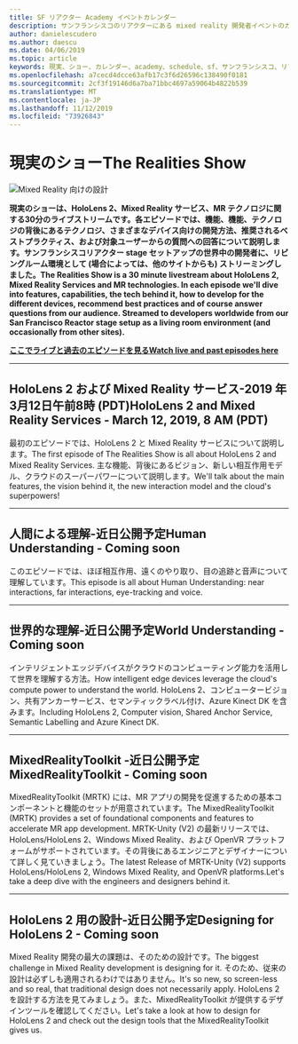 ```yaml
---
title: SF リアクター Academy イベントカレンダー
description: サンフランシスコのリアクターにある mixed reality 開発者イベントのカレンダー。
author: danielescudero
ms.author: daescu
ms.date: 04/06/2019
ms.topic: article
keywords: 現実、ショー、カレンダー、academy、schedule、sf、サンフランシスコ、リアクター
ms.openlocfilehash: a7cecd4dcce63afb17c3f6d26596c138490f0181
ms.sourcegitcommit: 2cf3f19146d6a7ba71bbc4697a59064b4822b539
ms.translationtype: MT
ms.contentlocale: ja-JP
ms.lasthandoff: 11/12/2019
ms.locfileid: "73926843"
---
```

# <a name="the-realities-show"></a><span data-ttu-id="5891d-104">現実のショー</span><span class="sxs-lookup"><span data-stu-id="5891d-104">The Realities Show</span></span>
![Mixed Reality 向けの設計](images/therealitiesshow.jpg)

<span data-ttu-id="5891d-106">**現実のショーは、HoloLens 2、Mixed Reality サービス、MR テクノロジに関する30分のライブストリームです。各エピソードでは、機能、機能、テクノロジの背後にあるテクノロジ、さまざまなデバイス向けの開発方法、推奨されるベストプラクティス、および対象ユーザーからの質問への回答について説明します。サンフランシスコリアクター stage セットアップの世界中の開発者に、リビングルーム環境として (場合によっては、他のサイトからも) ストリーミングしました。**</span><span class="sxs-lookup"><span data-stu-id="5891d-106">**The Realities Show is a 30 minute livestream about HoloLens 2, Mixed Reality Services and MR technologies. In each episode we'll dive into features, capabilities, the tech behind it, how to develop for the different devices, recommend best practices and of course answer questions from our audience. Streamed to developers worldwide from our San Francisco Reactor stage setup as a living room environment (and occasionally from other sites).**</span></span>

<span data-ttu-id="5891d-107">**[ここでライブと過去のエピソードを見る](https://aka.ms/trs)**</span><span class="sxs-lookup"><span data-stu-id="5891d-107">**[Watch live and past episodes here](https://aka.ms/trs)**</span></span>
___

## <a name="hololens-2-and-mixed-reality-services---march-12-2019-8-am-pdt"></a><span data-ttu-id="5891d-108">**HoloLens 2 および Mixed Reality サービス**-2019 年3月12日午前8時 (PDT)</span><span class="sxs-lookup"><span data-stu-id="5891d-108">**HoloLens 2 and Mixed Reality Services** - March 12, 2019, 8 AM (PDT)</span></span>
<span data-ttu-id="5891d-109">最初のエピソードでは、HoloLens 2 と Mixed Reality サービスについて説明します。</span><span class="sxs-lookup"><span data-stu-id="5891d-109">The first episode of The Realities Show is all about HoloLens 2 and Mixed Reality Services.</span></span> <span data-ttu-id="5891d-110">主な機能、背後にあるビジョン、新しい相互作用モデル、クラウドのスーパーパワーについて説明します。</span><span class="sxs-lookup"><span data-stu-id="5891d-110">We'll talk about the main features, the vision behind it, the new interaction model and the cloud's superpowers!</span></span>

___

## <a name="human-understanding---coming-soon"></a><span data-ttu-id="5891d-111">**人間**による理解-近日公開予定</span><span class="sxs-lookup"><span data-stu-id="5891d-111">**Human Understanding** - Coming soon</span></span>
<span data-ttu-id="5891d-112">このエピソードでは、ほぼ相互作用、遠くのやり取り、目の追跡と音声について理解しています。</span><span class="sxs-lookup"><span data-stu-id="5891d-112">This episode is all about Human Understanding: near interactions, far interactions, eye-tracking and voice.</span></span>

___
## <a name="world-understanding---coming-soon"></a><span data-ttu-id="5891d-113">**世界**的な理解-近日公開予定</span><span class="sxs-lookup"><span data-stu-id="5891d-113">**World Understanding** - Coming soon</span></span>
<span data-ttu-id="5891d-114">インテリジェントエッジデバイスがクラウドのコンピューティング能力を活用して世界を理解する方法。</span><span class="sxs-lookup"><span data-stu-id="5891d-114">How intelligent edge devices leverage the cloud's compute power to understand the world.</span></span> <span data-ttu-id="5891d-115">HoloLens 2、コンピュータービジョン、共有アンカーサービス、セマンティックラベル付け、Azure Kinect DK を含みます。</span><span class="sxs-lookup"><span data-stu-id="5891d-115">Including HoloLens 2, Computer vision, Shared Anchor Service, Semantic Labelling and Azure Kinect DK.</span></span>

___
## <a name="mixedrealitytoolkit---coming-soon"></a><span data-ttu-id="5891d-116">**MixedRealityToolkit** -近日公開予定</span><span class="sxs-lookup"><span data-stu-id="5891d-116">**MixedRealityToolkit** - Coming soon</span></span>
<span data-ttu-id="5891d-117">MixedRealityToolkit (MRTK) には、MR アプリの開発を促進するための基本コンポーネントと機能のセットが用意されています。</span><span class="sxs-lookup"><span data-stu-id="5891d-117">The MixedRealityToolkit (MRTK) provides a set of foundational components and features to accelerate MR app development.</span></span> <span data-ttu-id="5891d-118">MRTK-Unity (V2) の最新リリースでは、HoloLens/HoloLens 2、Windows Mixed Reality、および OpenVR プラットフォームがサポートされています。その背後にあるエンジニアとデザイナーについて詳しく見ていきましょう。</span><span class="sxs-lookup"><span data-stu-id="5891d-118">The latest Release of MRTK-Unity (V2) supports HoloLens/HoloLens 2, Windows Mixed Reality, and OpenVR platforms.Let's take a deep dive with the engineers and designers behind it.</span></span>

___
## <a name="designing-for-hololens-2---coming-soon"></a><span data-ttu-id="5891d-119">**HoloLens 2 用の設計**-近日公開予定</span><span class="sxs-lookup"><span data-stu-id="5891d-119">**Designing for HoloLens 2** - Coming soon</span></span>
<span data-ttu-id="5891d-120">Mixed Reality 開発の最大の課題は、そのための設計です。</span><span class="sxs-lookup"><span data-stu-id="5891d-120">The biggest challenge in Mixed Reality development is designing for it.</span></span> <span data-ttu-id="5891d-121">そのため、従来の設計は必ずしも適用されるわけではありません。</span><span class="sxs-lookup"><span data-stu-id="5891d-121">It's so new, so screen-less and so real, that traditional design does not necessarily apply.</span></span> <span data-ttu-id="5891d-122">HoloLens 2 を設計する方法を見てみましょう。また、MixedRealityToolkit が提供するデザインツールを確認してください。</span><span class="sxs-lookup"><span data-stu-id="5891d-122">Let's take a look at how to design for HoloLens 2 and check out the design tools that the MixedRealityToolkit gives us.</span></span>


